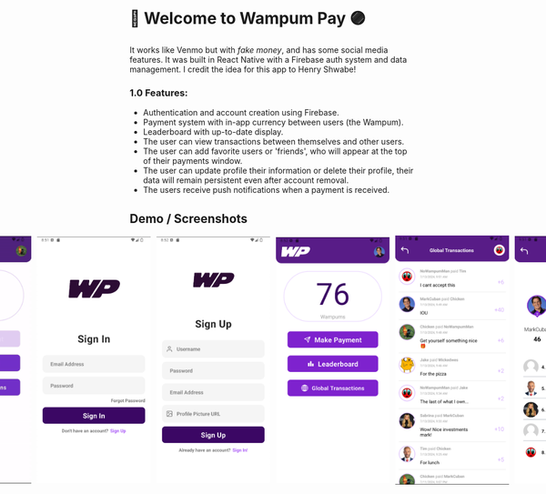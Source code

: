 # 👋 Welcome to Wampum Pay 🟣

It works like Venmo but with _fake money_, and has some social media features. It was built in React Native with a Firebase auth system and data management. I credit the idea for this app to Henry Shwabe!

### 1.0 Features:
- Authentication and account creation using Firebase.
- Payment system with in-app currency between users (the Wampum).
- Leaderboard with up-to-date display.
- The user can view transactions between themselves and other users.
- The user can add favorite users or 'friends', who will appear at the top of their payments window.
- The user can update profile their information or delete their profile, their data will remain persistent even after account removal.
- The users receive push notifications when a payment is received.

## Demo / Screenshots
<div style="display:flex; flex-direction:row; gap:10px; justify-content: center; align-items: center;">
    <img src="/demo-pictures/demo.gif" width="200" />
    <img src="/demo-pictures/SignIn.png" width="200" />
    <img src="/demo-pictures/SignUp.png" width="200" />
    <img src="/demo-pictures/Home.png" width="200" />
    <img src="/demo-pictures/Transactions.png" width="200" />
    <img src="/demo-pictures/leaderboard.png" width="200" />
</div>


